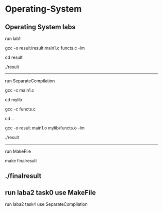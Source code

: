 # Operating-System
Operating System labs
--------------------------
run lab1

gcc -o result/result main1.c functs.c -lm

cd result

./result

--------------------------
run SeparateCompilation

gcc -c main1.c

cd mylib

gcc -c functs.c

cd ..

gcc -o result main1.o mylib/functs.o -lm

./result

-------------------------
run MakeFile

make finalresult

./finalresult
-------------------------
run laba2 task0 
use MakeFile
-------------------------
run laba2 task4
use SeparateCompilation
